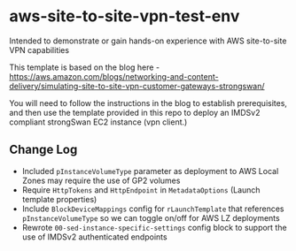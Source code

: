 # aws-site-to-site-vpn-test-env
Intended to demonstrate or gain hands-on experience with AWS site-to-site VPN capabilities

This template is based on the blog here - https://aws.amazon.com/blogs/networking-and-content-delivery/simulating-site-to-site-vpn-customer-gateways-strongswan/

You will need to follow the instructions in the blog to establish prerequisites, and then use the template provided in this repo to deploy an IMDSv2 compliant strongSwan EC2 instance (vpn client.)

## Change Log
- Included `pInstanceVolumeType` parameter as deployment to AWS Local Zones may require the use of GP2 volumes
- Require `HttpTokens` and `HttpEndpoint` in `MetadataOptions` (Launch template properties)
- Include `BlockDeviceMappings` config for `rLaunchTemplate` that references `pInstanceVolumeType` so we can toggle on/off for AWS LZ deployments
- Rewrote `00-sed-instance-specific-settings` config block to support the use of IMDSv2 authenticated endpoints
